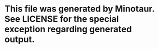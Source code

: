 # This file was generated by Minotaur. See LICENSE for the special exception regarding generated output.
